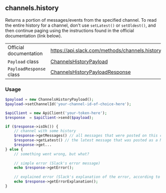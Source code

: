 ## channels.history

Returns a portion of messages/events from the specified channel. To read the entire history for a channel,
don't use `setLatest()` or `setOldest()`, and then continue paging using the instructions found in the
official documentation (link below).

| | |
|-------------------------|-------------------------------------------------------------------------------------------------------------------------------------------|
| Official documentation  | https://api.slack.com/methods/channels.history                                                                                            |
| `Payload` class         | [ChannelsHistoryPayload](https://github.com/cleentfaar/slack/blob/master/src/CL/Slack/Payload/ChannelsHistoryPayload.php)                 |
| `PayloadResponse` class | [ChannelsHistoryPayloadResponse](https://github.com/cleentfaar/slack/blob/master/src/CL/Slack/Payload/ChannelsHistoryPayloadResponse.php) |


### Usage

```php
$payload = new ChannelsHistoryPayload();
$payload->setChannelId('your-channel-id-of-choice-here');

$apiClient = new ApiClient('your-token-here');
$response  = $apiClient->send($payload);

if ($response->isOk()) {
    // channel with some history
    $response->getMessages() // all messages that were posted on this channel, as an array of Message objects
    $response->getLatest() // the latest message that was posted as a Message object 
    $response->get...
} else {
    // something went wrong, but what?
    
    // simple error (Slack's error message)
    echo $response->getError();
    
    // explained error (Slack's explanation of the error, according to the documentation)
    echo $response->getErrorExplanation();
}
```
